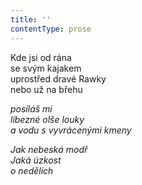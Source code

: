 ```yaml
---
title: ''
contentType: prose
---
```


<section>

Kde jsi od rána  
se svým kajakem  
uprostřed dravé Rawky  
nebo už na břehu

_posíláš mi  
líbezné olše louky  
a vodu s vyvrácenými kmeny_

</section>

<section>

_Jak nebeská modř  
Jaká úzkost  
o nedělích_

</section>
